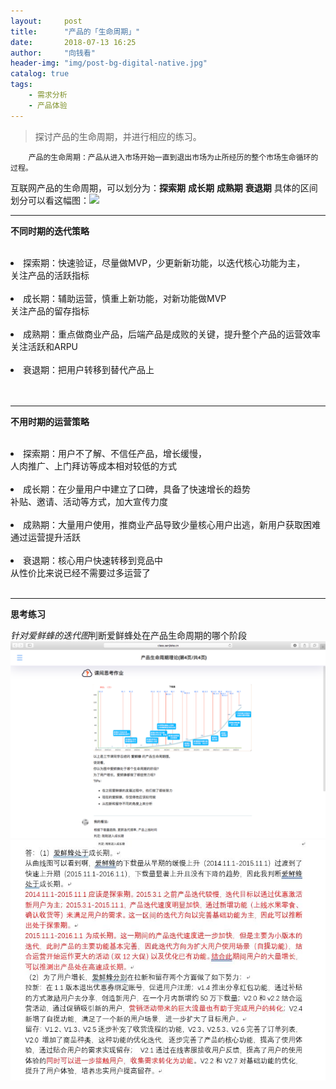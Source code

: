 ```yaml
---
layout:     post
title:      "产品的「生命周期」"
date:       2018-07-13 16:25 
author:     "向钱看"
header-img: "img/post-bg-digital-native.jpg"
catalog: true
tags:
    - 需求分析
    - 产品体验
---
```


> 探讨产品的生命周期，并进行相应的练习。

```
    产品的生命周期：产品从进入市场开始一直到退出市场为止所经历的整个市场生命循环的过程。
```
互联网产品的生命周期，可以划分为：**探索期** **成长期** **成熟期** **衰退期**
具体的区间划分可以看这幅图：![](/img/in-post/lifetime.jpeg)

---

**不同时期的迭代策略**
<br>
<br><li>探索期：快速验证，尽量做MVP，少更新新功能，以迭代核心功能为主，</li>
    关注产品的活跃指标
    <br>
    <br>
    <li>成长期：辅助运营，慎重上新功能，对新功能做MVP</li>
    关注产品的留存指标
    <br>
    <br>
    <li>成熟期：重点做商业产品，后端产品是成败的关键，提升整个产品的运营效率</li>
    关注活跃和ARPU
    <br>
    <br>
    <li>衰退期：把用户转移到替代产品上</li>
<br>
<br>

---

**不用时期的运营策略**
<br>
<br><li>探索期：用户不了解、不信任产品，增长缓慢，</li>
    人肉推广、上门拜访等成本相对较低的方式
    <br>
    <br>
    <li>成长期：在少量用户中建立了口碑，具备了快速增长的趋势</li>
    补贴、邀请、活动等方式，加大宣传力度
    <br>
    <br>
    <li>成熟期：大量用户使用，推商业产品导致少量核心用户出逃，新用户获取困难</li>
    通过运营提升活跃
    <br>
    <br>
    <li>衰退期：核心用户快速转移到竞品中</li>
    从性价比来说已经不需要过多运营了
<br>
<br>

---
**思考练习**

*针对爱鲜蜂的迭代图*判断爱鲜蜂处在产品生命周期的哪个阶段
![](/img/in-post/aixianfeng.png)
![](/img/in-post/aixianfengqa.png)

